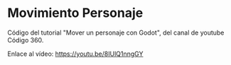 # Movimiento Personaje
Código del tutorial "Mover un personaje con Godot", del canal de youtube Código 360.

Enlace al vídeo:
https://youtu.be/8IUlQ1nngGY
